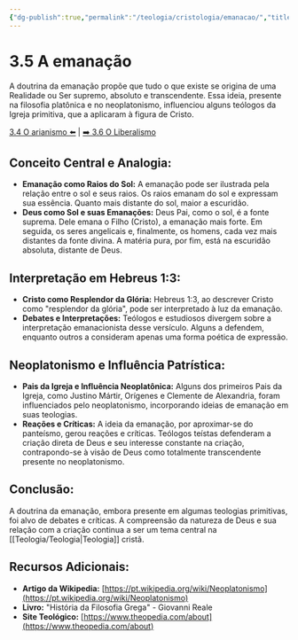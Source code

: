```yaml
---
{"dg-publish":true,"permalink":"/teologia/cristologia/emanacao/","title":"3.5 A emanação","metatags":{"description":"Deus Pai como o sol é a fonte suprema. Dele emana o Filho (Cristo), a emanação mais forte."},"tags":["Teologia","Cristologia","heresia"],"updated":"2025-02-04T20:29:39.419-03:00"}
---
```


# 3.5 A emanação

A doutrina da emanação propõe que tudo o que existe se origina de uma Realidade ou Ser supremo, absoluto e transcendente. Essa ideia, presente na filosofia platônica e no neoplatonismo, influenciou alguns teólogos da Igreja primitiva, que a aplicaram à figura de Cristo.

[3.4 O arianismo ⬅️](Arianismo.md) | [➡️ 3.6 O Liberalismo](Liberalismo.md)

## **Conceito Central e Analogia:**

- **Emanação como Raios do Sol:** A emanação pode ser ilustrada pela relação entre o sol e seus raios. Os raios emanam do sol e expressam sua essência. Quanto mais distante do sol, maior a escuridão.
- **Deus como Sol e suas Emanações:** Deus Pai, como o sol, é a fonte suprema. Dele emana o Filho (Cristo), a emanação mais forte. Em seguida, os seres angelicais e, finalmente, os homens, cada vez mais distantes da fonte divina. A matéria pura, por fim, está na escuridão absoluta, distante de Deus.

## **Interpretação em Hebreus 1:3:**

- **Cristo como Resplendor da Glória:** Hebreus 1:3, ao descrever Cristo como "resplendor da glória", pode ser interpretado à luz da emanação.
- **Debates e Interpretações:** Teólogos e estudiosos divergem sobre a interpretação emanacionista desse versículo. Alguns a defendem, enquanto outros a consideram apenas uma forma poética de expressão.

## **Neoplatonismo e Influência Patrística:**

- **Pais da Igreja e Influência Neoplatônica:** Alguns dos primeiros Pais da Igreja, como Justino Mártir, Orígenes e Clemente de Alexandria, foram influenciados pelo neoplatonismo, incorporando ideias de emanação em suas teologias.
- **Reações e Críticas:** A ideia da emanação, por aproximar-se do panteísmo, gerou reações e críticas. Teólogos teístas defenderam a criação direta de Deus e seu interesse constante na criação, contrapondo-se à visão de Deus como totalmente transcendente presente no neoplatonismo.

## **Conclusão:**

A doutrina da emanação, embora presente em algumas teologias primitivas, foi alvo de debates e críticas. A compreensão da natureza de Deus e sua relação com a criação continua a ser um tema central na [[Teologia/Teologia\|Teologia]] cristã.

## **Recursos Adicionais:**

- **Artigo da Wikipedia:** [https://pt.wikipedia.org/wiki/Neoplatonismo](https://pt.wikipedia.org/wiki/Neoplatonismo)
- **Livro:** "História da Filosofia Grega" - Giovanni Reale
- **Site Teológico:** [https://www.theopedia.com/about](https://www.theopedia.com/about)
